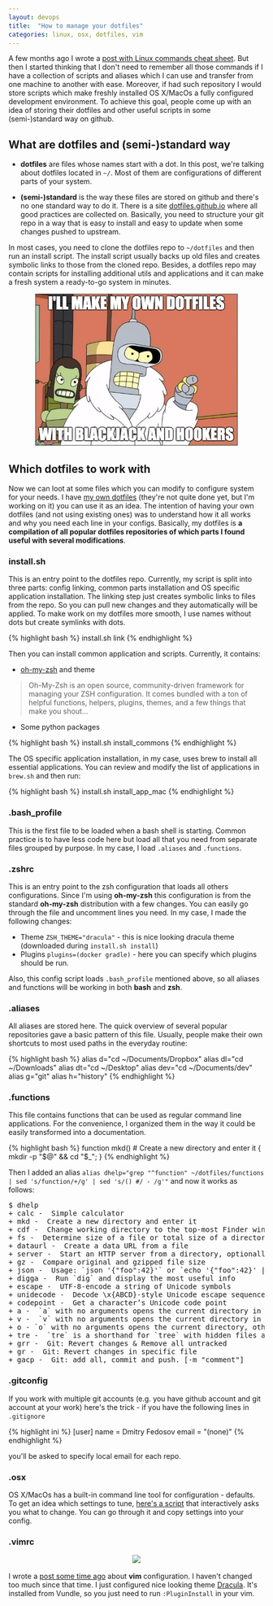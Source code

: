 ```yaml
---
layout: devops
title:  "How to manage your dotfiles"
categories: linux, osx, dotfiles, vim
---
```


A few months ago I wrote a [post with Linux commands cheat sheet][1]. But then I started thinking that I don't need to remember all those commands if I have
a collection of scripts and aliases which I can use and transfer from one machine to another with ease. Moreover, if had such repository I would store scripts which make freshly installed OS X/MacOs a fully configured development environment.
To achieve this goal, people come up with
an idea of storing their dotfiles and other useful scripts in some (semi-)standard way on github.

## What are dotfiles and (semi-)standard way

* **dotfiles** are files whose names start with a dot. In this post, we're talking about dotfiles located in `~/`. Most of them are configurations of different parts of your system.

* **(semi-)standard** is the way these files are stored on github and there's no one standard way to do it. There is a site [dotfiles.github.io][2] where all good practices are collected on. Basically, you need to structure your git repo in a way that is easy to install and easy to update when some changes pushed to upstream.

In most cases, you need to clone the dotfiles repo to `~/dotfiles` and then run an install script. The install script usually backs up old files and creates symbolic links to those from the cloned repo. Besides, a dotfiles repo may contain scripts for installing additional utils and applications and it can make a fresh system a ready-to-go system in minutes.

<div style="text-align: center;">
<img style="width: 400px;" src="/assets/dotfiles.jpg" />
</div>


## Which dotfiles to work with

Now we can loot at some files which you can modify to configure system for your needs. I have [my own dotfiles][3] (they're not quite done yet, but I'm working on it) you can use it as an idea. The intention of having your own dotfiles (and not using existing ones) was to understand how it all works and why you need each line in your configs. Basically, my dotfiles is **a compilation of all popular dotfiles repositories of which parts I found useful with several modifications**.

### install.sh

This is an entry point to the dotfiles repo. Currently, my script is split into three parts: config linking, common parts installation and OS specific application installation. The linking step just creates symbolic links to files from the repo. So you can pull new changes and they automatically will be applied. To make work on my dotfiles more smooth, I use names without dots but create symlinks with dots.

{% highlight bash %}
install.sh link
{% endhighlight %}

Then you can install common application and scripts. Currently, it contains:

* [oh-my-zsh][6] and theme

>Oh-My-Zsh is an open source, community-driven framework for managing your ZSH configuration. It comes bundled with a ton of helpful functions, helpers, plugins, themes, and a few things that make you shout...

* Some python packages

{% highlight bash %}
install.sh install_commons
{% endhighlight %}

The OS specific application installation, in my case, uses brew to install all essential applications. You can review and modify the list of applications in `brew.sh` and then run:

{% highlight bash %}
install.sh install_app_mac
{% endhighlight %}

### .bash_profile

This is the first file to be loaded when a bash shell is starting. Common practice is to have less code here but load all that you need from separate files grouped by purpose. In my case, I load `.aliases` and `.functions`.

### .zshrc

This is an entry point to the zsh configuration that loads all others configurations. Since I'm using **oh-my-zsh** this configuration is from the standard **oh-my-zsh** distribution with a few changes. You can easily go through the file and uncomment lines you need.
In my case, I made the following changes:

* Theme `ZSH_THEME="dracula"` - this is nice looking dracula theme (downloaded during `install.sh install`)
* Plugins `plugins=(docker gradle)` - here you can specify which plugins should be run.

Also, this config script loads `.bash_profile` mentioned above, so all aliases and functions will be working in both **bash** and **zsh**.

### .aliases

All aliases are stored here. The quick overview of several popular repositories gave a basic pattern of this file. Usually, people make their own shortcuts to most used paths in the everyday routine:

{% highlight bash %}
alias d="cd ~/Documents/Dropbox"
alias dl="cd ~/Downloads"
alias dt="cd ~/Desktop"
alias dev="cd ~/Documents/dev"
alias g="git"
alias h="history"
{% endhighlight %}

### .functions

This file contains functions that can be used as regular command line applications. For the convenience, I organized them in the way it could be easily transformed into a documentation.

{% highlight bash %}
function mkd() # Create a new directory and enter it
{
	mkdir -p "$@" && cd "$_";
}
{% endhighlight %}

Then I added an alias `alias dhelp="grep "^function" ~/dotfiles/functions | sed 's/function/+/g' | sed 's/() #/ - /g'"` and now it works as follows:

<pre>
$ dhelp
+ calc -  Simple calculator
+ mkd -  Create a new directory and enter it
+ cdf -  Change working directory to the top-most Finder window location
+ fs -  Determine size of a file or total size of a directory
+ dataurl -  Create a data URL from a file
+ server -  Start an HTTP server from a directory, optionally specifying the port
+ gz -  Compare original and gzipped file size
+ json -  Usage: `json '{"foo":42}'` or `echo '{"foo":42}' | json`
+ digga -  Run `dig` and display the most useful info
+ escape -  UTF-8-encode a string of Unicode symbols
+ unidecode -  Decode \x{ABCD}-style Unicode escape sequences
+ codepoint -  Get a character’s Unicode code point
+ a -  `a` with no arguments opens the current directory in Atom Editor, otherwise opens the given location
+ v -  `v` with no arguments opens the current directory in Vim, otherwise opens the given location
+ o - `o` with no arguments opens the current directory, otherwise opens the given location
+ tre -  `tre` is a shorthand for `tree` with hidden files and color enabled
+ grr -  Git: Revert changes & Remove all untracked
+ gr -  Git: Revert changes in specific file
+ gacp -  Git: add all, commit and push. [-m "comment"]
</pre>

### .gitconfig

If you work with multiple git accounts (e.g. you have github account and git account at your work) here's the trick - if you have the following lines in `.gitignore`

{% highlight ini %}
[user]
	name = Dmitry Fedosov
	email = "(none)"
{% endhighlight %}

you'll be asked to specify local email for each repo.


### .osx

OS X/MacOs has a built-in command line tool for configuration - defaults. To get an idea which settings to tune, [here's
a script][7] that interactively asks you what to change. You can go through it and copy settings into your config.

### .vimrc

<div style="text-align: center;">
<img src="https://draculatheme.com/assets/img/screenshots/vim.png" />
</div>

I wrote a [post some time ago][4] about **vim** configuration. I haven't changed too much since that time.
I just configured nice looking theme [Dracula][5]. It's installed from Vundle, so you just need to run `:PluginInstall` in your vim.


[1]: /2016/03/27/linux-commands/
[2]: https://dotfiles.github.io/
[3]: https://github.com/dimafeng/dotfiles
[4]: /2015/09/13/vim1/
[5]: https://draculatheme.com/vim/
[6]: http://ohmyz.sh/
[7]: https://gist.github.com/brandonb927/3195465/
